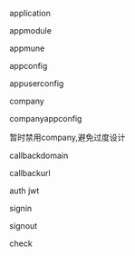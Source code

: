 application

appmodule

appmune

appconfig

appuserconfig

company

companyappconfig

暂时禁用company,避免过度设计

callbackdomain

callbackurl

auth  jwt

signin

signout

check 